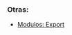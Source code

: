 
### Otras:
* [Modulos: Export](https://developer.mozilla.org/es/docs/Web/JavaScript/Referencia/Sentencias/export)



